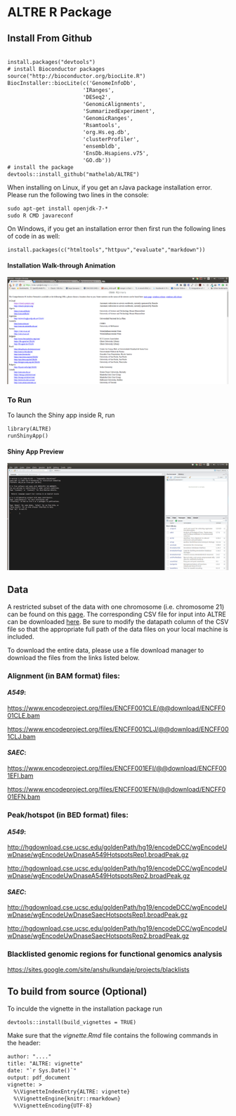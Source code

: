 # ALTRE R Package

## Install From Github

```{R}

install.packages("devtools")               
# install Bioconductor packages
source("http://bioconductor.org/biocLite.R")
BiocInstaller::biocLite(c('GenomeInfoDb',
                        'IRanges',
                        'DESeq2',
                        'GenomicAlignments',
                        'SummarizedExperiment',
                        'GenomicRanges',
                        'Rsamtools',
                        'org.Hs.eg.db',
                        'clusterProfiler',
                        'ensembldb', 
                        'EnsDb.Hsapiens.v75',
                        'GO.db'))
# install the package
devtools::install_github("mathelab/ALTRE")
```
When installing on Linux, if you get an rJava package installation error. Please run the following two lines in the console:

```{R}
sudo apt-get install openjdk-7-*
sudo R CMD javareconf
```


On Windows, if you get an installation error then first run the following lines of code in as well:

```{R}
install.packages(c("htmltools","httpuv","evaluate","markdown"))
```


#### Installation Walk-through Animation


![](inst/img/ALTREinstall.gif)

### To Run

To launch the Shiny app inside R, run

```{R}
library(ALTRE)
runShinyApp()
```
#### Shiny App Preview


![](inst/img/ALTRErun.gif)

## Data

A restricted subset of the data with one chromosome (i.e. chromosome 21) can be found on this [page](http://mathelab.github.io/ALTREsampledata/). The corresponding CSV file for input into ALTRE can be downloaded [here](https://raw.githubusercontent.com/mathelab/ALTREsampledata/master/DNaseEncodeWindows.csv). Be sure to modify the datapath column of the CSV file so that the appropriate full path of the data files on your local machine is included.

To download the entire data, please use a file download manager to download the files from the links listed below. 

### Alignment (in BAM format) files:

#### *A549*:
https://www.encodeproject.org/files/ENCFF001CLE/@@download/ENCFF001CLE.bam

https://www.encodeproject.org/files/ENCFF001CLJ/@@download/ENCFF001CLJ.bam
 
#### *SAEC*:
https://www.encodeproject.org/files/ENCFF001EFI/@@download/ENCFF001EFI.bam

https://www.encodeproject.org/files/ENCFF001EFN/@@download/ENCFF001EFN.bam

### Peak/hotspot (in BED format) files:

#### *A549*: 
http://hgdownload.cse.ucsc.edu/goldenPath/hg19/encodeDCC/wgEncodeUwDnase/wgEncodeUwDnaseA549HotspotsRep1.broadPeak.gz

http://hgdownload.cse.ucsc.edu/goldenPath/hg19/encodeDCC/wgEncodeUwDnase/wgEncodeUwDnaseA549HotspotsRep2.broadPeak.gz


#### *SAEC*:
http://hgdownload.cse.ucsc.edu/goldenPath/hg19/encodeDCC/wgEncodeUwDnase/wgEncodeUwDnaseSaecHotspotsRep1.broadPeak.gz

http://hgdownload.cse.ucsc.edu/goldenPath/hg19/encodeDCC/wgEncodeUwDnase/wgEncodeUwDnaseSaecHotspotsRep2.broadPeak.gz

### Blacklisted genomic regions for functional genomics analysis

https://sites.google.com/site/anshulkundaje/projects/blacklists


##  To build from source (Optional)

To inculde the vignette in the installation package run

```{R}
devtools::install(build_vignettes = TRUE)
```

Make sure that the *vignette.Rmd* file contains the following commands in the header:

```{R}
author: "...."
title: "ALTRE: vignette"
date: "`r Sys.Date()`"
output: pdf_document
vignette: >
  %\VignetteIndexEntry{ALTRE: vignette}
  %\VignetteEngine{knitr::rmarkdown}
  %\VignetteEncoding{UTF-8}
```


